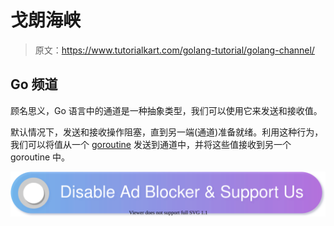 # 戈朗海峡

> 原文：<https://www.tutorialkart.com/golang-tutorial/golang-channel/>

## Go 频道

顾名思义，Go 语言中的通道是一种抽象类型，我们可以使用它来发送和接收值。

默认情况下，发送和接收操作阻塞，直到另一端(通道)准备就绪。利用这种行为，我们可以将值从一个 [goroutine](/golang-tutorial/golang-goroutines/) 发送到通道中，并将这些值接收到另一个 goroutine 中。

[![](img/925da31b32d6bc3827932f6c8afb11bb.png)](https://www.tutorialkart.com/)